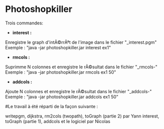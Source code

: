 # Photoshopkiller
Trois commandes: 
- **interest <nom de fichier> :**

Enregistre le graph d'intÃ©rrÃªt de l'image dans le fichier "<nom du fichier>_interest.pgm"
Exemple : "java -jar photoshopkiller.jar interest ex1"

- **rmcols <nom de fichier> <nombre de colonnes> :**

Suprimme N colonnes et enregistre le rÃ©sultat dans le fichier "<nom du fichier>_rmcols-<nombre de colonnes>"
Exemple : "java -jar photoshopkiller.jar rmcols ex1 50"

- **addcols <nom de fichier> <nombre de colonnes> :**

Ajoute N colonnes et enregistre le rÃ©sultat dans le fichier "<nom du fichier>_addcols-<nombre de colonnes>"
Exemple : "java -jar photoshopkiller.jar addcols ex1 50"

#Le travail à été réparti de la façon suivante :

writepgm, dijkstra, rm2cols (twopath), toGraph (partie 2) par Yann
interest, toGraph (partie 1), addcols et le logiciel par Nicolas

